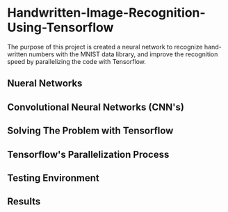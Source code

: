 # Handwritten-Image-Recognition-Using-Tensorflow

The purpose of this project is created a neural network to recognize hand-written numbers with the MNIST data library, and improve the recognition speed by parallelizing the code with Tensorflow. 

## Nueral Networks 

## Convolutional Neural Networks (CNN's)

## Solving The Problem with Tensorflow 

## Tensorflow's Parallelization Process

## Testing Environment

## Results 
